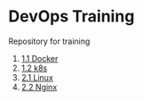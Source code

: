 # DevOps Training
Repository for training

1. [1.1 Docker](1.1%20Docker)
2. [1.2 k8s](1.2%20k8s)
3. [2.1 Linux](2.1%20Linux)
4. [2.2 Nginx](2.2%20Nginx)
